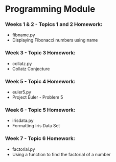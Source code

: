 # Programming Module

### Weeks 1 & 2 - Topics 1 and 2 Homework: 
- fibname.py
- Displaying Fibonacci numbers using name  


### Week 3 - Topic 3 Homework: 
- collatz.py
- Collatz Conjecture 

### Week 5 - Topic 4 Homework:
- euler5.py 
- Project Euler - Problem 5

### Week 6 - Topic 5 Homework:
- irisdata.py
- Formatting Iris Data Set

### Week 7 - Topic 6 Homework:
- factorial.py
- Using a function to find the factorial of a number 

